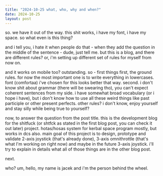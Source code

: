 ```yaml
---
title: "2024-10-25 what, who, why and when?"
date: 2024-10-25
layout: post
---
```


so. we have it out of the way. this shit works, i have my font, i have my space. so what even is this thing? <br />

and i tell you, i hate it when people do that - when they add the question in the middle of the sentence - dude, just tell me. but this is a blog, and there are different rules? or, i'm setting up different set of rules for myself from now on. <br />

and it works on mobile too? outstanding. so - first things first, the ground rules. for now the most important one is to write everything in lowercases. font (comfortaa) i've chosen for this looks better that way. second. i don't know shit about grammar (there will be swearing tho), you can't expect coherent sentences from my side. i have somewhat broad vocabulary (or i hope i have), but i don't know how to use all these weird things like past participle or other present perfects. other rules? i don't know, enjoy yourself and stay silly while being true to yourself? <br />

now, to answer the question from the post title. this is the development blog for the shitfuck (or shtfck as stated in the first blog post, you can check it out later) project. hotas/hosas system for kerbal space program mostly, but works in dcs also. main goal of this project is to design, prototype and validate 2-axis joystick (that's already done), 3-axis omnithrottle (that's what I'm working on right now) and maybe in the future 3-axis joystick. i'll try to explain in details what all of those things are in the other blog post.  <br />

next. <br />

who? um, hello, my name is jacek and i'm the person behind the wheel. 
